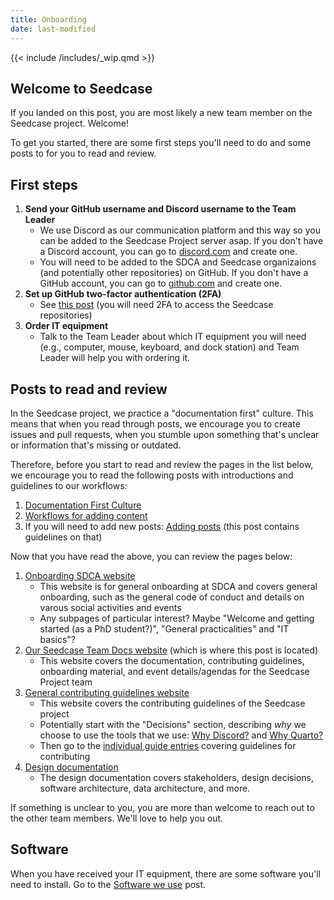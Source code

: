 ```yaml
---
title: Onboarding
date: last-modified
---
```


{{< include /includes/_wip.qmd >}}

## Welcome to Seedcase

If you landed on this post, you are most likely a new team member on the Seedcase project. Welcome!

To get you started, there are some first steps you'll need to do and some posts to for you to read and review.

## First steps

1. **Send your GitHub username and Discord username to the Team Leader**
    - We use Discord as our communication platform and this way so you can be added to the Seedcase Project server asap. If you don't have a Discord account, you can go to [discord.com](https://discord.com) and create one.
    - You will need to be added to the SDCA and Seedcase organizaions (and potentially other repositories) on GitHub. If you don't have a GitHub account, you can go to [github.com](https://github.com) and create one.
2. **Set up GitHub two-factor authentication (2FA)**
    - See [this post](github.md) (you will need 2FA to access the Seedcase repositories)
3. **Order IT equipment**
    - Talk to the Team Leader about which IT equipment you will need (e.g., computer, mouse, keyboard, and dock station) and Team Leader will help you with ordering it.

## Posts to read and review

In the Seedcase project, we practice a "documentation first" culture. This means that when you read through posts, we encourage you to create issues and pull requests, when you stumble upon something that's unclear or information that's missing or outdated.

Therefore, before you start to read and review the pages in the list below, we encourage you to read the following posts
with introductions and guidelines to our workflows:

1. [Documentation First Culture](https://seedcase-project.org/community/guide-entries/documentation-first/)
2. [Workflows for adding content](workflow.md)
3. If you will need to add new posts: [Adding posts](https://seedcase-project.org/community/guide-entries/adding-posts/) (this post contains guidelines on that)

Now that you have read the above, you can review the pages below:

1. [Onboarding SDCA website](https://steno-aarhus.github.io/research/onboarding.html)
    - This website is for general onboarding at SDCA and covers general onboarding, such as the general code of conduct and details on varous social activities and events
    - Any subpages of particular interest? Maybe "Welcome and getting started (as a PhD student?)", "General practicalities" and "IT basics"?  
2. [Our Seedcase Team Docs website](https://team.seedcase-project.org/) (which is where this post is located)
    - This website covers the documentation, contributing guidelines, onboarding material, and event details/agendas for the Seedcase Project team
3. [General contributing guidelines website](https://seedcase-project.org/community/contributing)
    - This website covers the contributing guidelines of the Seedcase project
    - Potentially start with the "Decisions" section, describing *why* we choose to use the tools that we use: [Why Discord?](https://seedcase-project.org/community/decisions/why-discord/) and [Why Quarto?](https://seedcase-project.org/community/decisions/why-quarto/)
    - Then go to the [individual guide entries](https://seedcase-project.org/community/contributing) covering guidelines for contributing
4. [Design documentation](https://seedcase-project.org/design/)
    - The design documentation covers stakeholders, design decisions, software architecture, data architecture, and more.

If something is unclear to you, you are more than welcome to reach out to the other team members. We'll love to help you out.

## Software

When you have received your IT equipment, there are some software you'll need to install. Go to the [Software we use](software.md) post.
